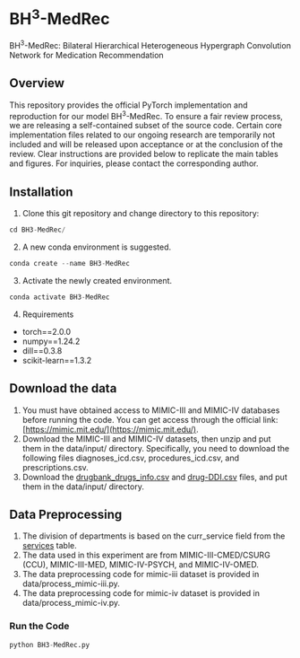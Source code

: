 # BH<sup>3</sup>-MedRec
BH<sup>3</sup>-MedRec: Bilateral Hierarchical Heterogeneous Hypergraph Convolution Network for Medication Recommendation

## Overview
This repository provides the official PyTorch implementation and reproduction for our model BH<sup>3</sup>-MedRec. To ensure a fair review process, we are releasing a self-contained subset of the source code. Certain core implementation files related to our ongoing research are temporarily not included and will be released upon acceptance or at the conclusion of the review. Clear instructions are provided below to replicate the main tables and figures. For inquiries, please contact the corresponding author.

## Installation

1. Clone this git repository and change directory to this repository:
```python
cd BH3-MedRec/
```

2. A new conda environment is suggested.
```python
conda create --name BH3-MedRec
```

3. Activate the newly created environment.
```python
conda activate BH3-MedRec
```

4. Requirements
- torch==2.0.0
- numpy==1.24.2
- dill==0.3.8
- scikit-learn==1.3.2

## Download the data

1. You must have obtained access to MIMIC-III and MIMIC-IV databases before running the code. You can get access through the official link: [https://mimic.mit.edu/](https://mimic.mit.edu/).
2. Download the MIMIC-III and MIMIC-IV datasets, then unzip and put them in the data/input/ directory. Specifically, you need to download the following files diagnoses_icd.csv, procedures_icd.csv, and prescriptions.csv.
3. Download the [drugbank_drugs_info.csv](https://drive.google.com/file/d/1EzIlVeiIR6LFtrBnhzAth4fJt6H_ljxk/view?usp=sharing) and [drug-DDI.csv](https://drive.google.com/file/d/1mnPc0O0ztz0fkv3HF-dpmBb8PLWsEoDz/view) files, and put them in the data/input/ directory.

## Data Preprocessing
1. The division of departments is based on the curr_service field from the [services](https://mimic.mit.edu/docs/iv/modules/hosp/services/) table.
2. The data used in this experiment are from MIMIC-III-CMED/CSURG (CCU), MIMIC-III-MED, MIMIC-IV-PSYCH, and MIMIC-IV-OMED.
3. The data preprocessing code for mimic-iii dataset is provided in data/process_mimic-iii.py.
4. The data preprocessing code for mimic-iv dataset is provided in data/process_mimic-iv.py.

### Run the Code
```python
python BH3-MedRec.py
```